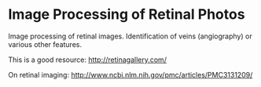 # Image Processing of Retinal Photos

Image processing of retinal images.  Identification of veins (angiography) or various other features.

This is a good resource: http://retinagallery.com/

On retinal imaging:
http://www.ncbi.nlm.nih.gov/pmc/articles/PMC3131209/
